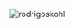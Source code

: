
<p><img align="center" src="https://github-readme-stats.vercel.app/api/top-langs?username=rodrigoskohl&show_icons=true&locale=en&layout=compact&theme=dark" alt="rodrigoskohl" /></p>






<!--
**RodrigoSKohl/RodrigoSKohl** is a ✨ _special_ ✨ repository because its `README.md` (this file) appears on your GitHub profile.

Here are some ideas to get you started:

- 🔭 I’m currently working on ...
- 🌱 I’m currently learning ...
- 👯 I’m looking to collaborate on ...
- 🤔 I’m looking for help with ...
- 💬 Ask me about ...
- 📫 How to reach me: ...
- 😄 Pronouns: ...
- ⚡ Fun fact: ...
-->
